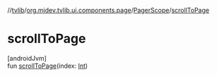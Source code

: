 //[tvlib](../../../index.md)/[org.mjdev.tvlib.ui.components.page](../index.md)/[PagerScope](index.md)/[scrollToPage](scroll-to-page.md)

# scrollToPage

[androidJvm]\
fun [scrollToPage](scroll-to-page.md)(index: [Int](https://kotlinlang.org/api/latest/jvm/stdlib/kotlin/-int/index.html))
